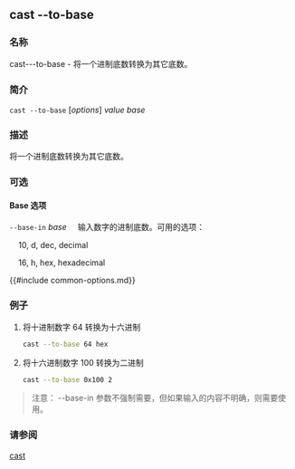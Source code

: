 ## cast --to-base

### 名称

cast---to-base - 将一个进制底数转换为其它底数。

### 简介

``cast --to-base`` [*options*] *value* *base*

### 描述

将一个进制底数转换为其它底数。

### 可选

#### Base 选项

`--base-in` *base*
&nbsp;&nbsp;&nbsp;&nbsp;输入数字的进制底数。可用的选项：

&nbsp;&nbsp;&nbsp;&nbsp;10, d, dec, decimal

&nbsp;&nbsp;&nbsp;&nbsp;16, h, hex, hexadecimal

{{#include common-options.md}}

### 例子

1. 将十进制数字 64 转换为十六进制
    ```sh
    cast --to-base 64 hex
    ```

2. 将十六进制数字 100 转换为二进制
    ```sh
    cast --to-base 0x100 2
    ```

> 注意： --base-in 参数不强制需要，但如果输入的内容不明确，则需要使用。

### 请参阅

[cast](./cast.md)
